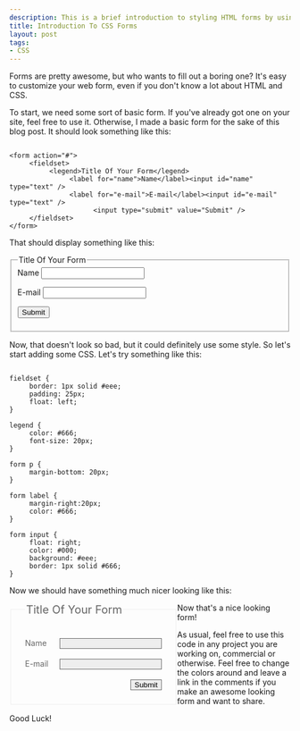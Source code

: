 ```yaml
--- 
description: This is a brief introduction to styling HTML forms by using CSS. This tutorial will show a few different examples of CSS forms.
title: Introduction To CSS Forms
layout: post
tags: 
- CSS
---
```

Forms are pretty awesome, but who wants to fill out a boring one? It's easy to customize your web form, even if you don't know a lot about HTML and CSS.

To start, we need some sort of basic form. If you've already got one on your site, feel free to use it. Otherwise, I made a basic form for the sake of this blog post. It should look something like this:

<pre rel="HTML"><code>
&lt;form action="#">
     &lt;fieldset>
          &lt;legend>Title Of Your Form&lt;/legend>
               &lt;label for="name">Name&lt;/label>&lt;input id="name" type="text" />
               &lt;label for="e-mail">E-mail&lt;/label>&lt;input id="e-mail" type="text" />
                     &lt;input type="submit" value="Submit" />
     &lt;/fieldset>
&lt;/form>
</code></pre>

That should display something like this:

<form action="#">
<fieldset><legend>Title Of Your Form</legend><label for="name">Name</label>
<input id="name" type="text" />

<label for="e-mail">E-mail</label>
<input id="e-mail" type="text" />
<p class="submit"><input type="submit" value="Submit" /></p>
</fieldset>
</form>

Now, that doesn't look so bad, but it could definitely use some style. So let's start adding some CSS. Let's try something like this:

<pre rel="CSS"><code>
fieldset {
     border: 1px solid #eee;
     padding: 25px;
     float: left;
}

legend {
     color: #666;
     font-size: 20px;
}

form p {
     margin-bottom: 20px;
}

form label {
     margin-right:20px;
     color: #666;
}

form input {
     float: right;
     color: #000;
     background: #eee;
     border: 1px solid #666;
}
</code></pre>

Now we should have something much nicer looking like this:

<form action="#">
<fieldset style="border: 1px solid #eee; padding: 25px; float: left;"><legend style="color: #666; font-size: 20px;">Title Of Your Form</legend>
<p style="margin-bottom: 20px;"><label style="margin-right: 20px; color: #666;" for="name">Name</label><input id="name" style="float: right; color: #000; background: #eee; border: 1px solid #666;" type="text" /></p>

<p style="margin-bottom: 20px;"><label style="margin-right: 20px; color: #666;" for="e-mail">E-mail</label><input id="e-mail" style="float: right; color: #000; background: #eee; border: 1px solid #666;" type="text" /></p>

<p class="submit" style="margin-bottom: 20px;"><input style="float: right; color: #000; background: #eee; border: 1px solid #666;" type="submit" value="Submit" /></p>
</fieldset>
</form>

<div class="clearfix"></div>

Now that's a nice looking form!

As usual, feel free to use this code in any project you are working on, commercial or otherwise. Feel free to change the colors around and leave a link in the comments if you make an awesome looking form and want to share.

Good Luck!